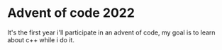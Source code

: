 # Advent of code 2022

It's the first year i'll participate in an advent of code, my goal is to learn about c++ while i do it.
